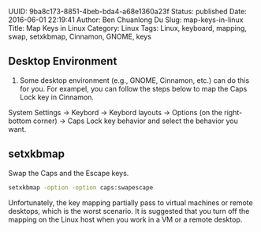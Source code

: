 UUID: 9ba8c173-8851-4beb-bda4-a68e1360a23f
Status: published
Date: 2016-06-01 22:19:41
Author: Ben Chuanlong Du
Slug: map-keys-in-linux
Title: Map Keys in Linux
Category: Linux
Tags: Linux, keyboard, mapping, swap, setxkbmap, Cinnamon, GNOME, keys

## Desktop Environment

1. Some desktop environment (e.g., GNOME, Cinnamon, etc.) can do this for you.
For exampel, 
you can follow the steps below to map the Caps Lock key in Cinnamon.

System Settings -> Keybord -> Keybord layouts -> Options (on the right-bottom corner) -> Caps Lock key behavior
and select the behavior you want.

## setxkbmap
Swap the Caps and the Escape keys.
```bash
setxkbmap -option -option caps:swapescape
```

Unfortunately, the key mapping partially pass to virtual machines or remote desktops,
which is the worst scenario. 
It is suggested that you turn off the mapping on the Linux host 
when you work in a VM or a remote desktop.

